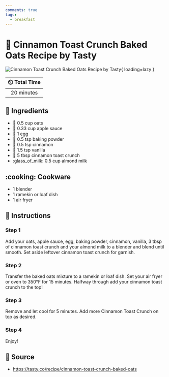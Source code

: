 ```yaml
---
comments: true
tags:
  - breakfast
---
```

# :bowl_with_spoon: Cinnamon Toast Crunch Baked Oats Recipe by Tasty

![Cinnamon Toast Crunch Baked Oats Recipe by Tasty][1]{ loading=lazy }

| :timer_clock: Total Time |
|:-----------------------: |
| 20 minutes |

## :salt: Ingredients

- :ear_of_rice: 0.5 cup oats
- :apple: 0.33 cup apple sauce
- :egg: 1 egg
- :dash: 0.5 tsp baking powder
- :custard: 0.5 tsp cinnamon
- :ice_cream: 1.5 tsp vanilla
- :bowl_with_spoon: 5 tbsp cinnamon toast crunch
- :glass_of_milk: 0.5 cup almond milk

## :cooking: Cookware

- 1 blender
- 1 ramekin or loaf dish
- 1 air fryer

## :pencil: Instructions

### Step 1

Add your oats, apple sauce, egg, baking powder, cinnamon, vanilla, 3 tbsp of cinnamon toast crunch and your almond milk
to a blender and blend until smooth. Set aside leftover cinnamon toast crunch for garnish.

### Step 2

Transfer the baked oats mixture to a ramekin or loaf dish. Set your air fryer or oven to 350°F for 15 minutes. Halfway
through add your cinnamon toast crunch to the top!

### Step 3

Remove and let cool for 5 minutes. Add more Cinnamon Toast Crunch on top as desired.

### Step 4

Enjoy!

## :link: Source

- <https://tasty.co/recipe/cinnamon-toast-crunch-baked-oats>

[1]: <../assets/images/cinnamon-toast-crunch-baked-oats-recipe-by-tasty.jpg>
